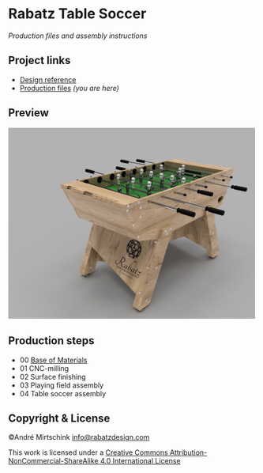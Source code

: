 # Rabatz Table Soccer

*Production files and assembly instructions*

## Project links

- [Design reference](https://www.rabatzdesign.com)
- [Production files](https://github.com/rabatzfunctionaldesign/rabatz_tablesoccer) _(you are here)_

## Preview

<span><img width='500px' src='./00_CAD/00_preview.png'/></span>

## Production steps

- 00 [Base of Materials](https://github.com/RabatzFunctionalDesign/rabatz_tablesoccer/blob/main/Base_of_Materials.pdf)
- 01 CNC-milling
- 02 Surface finishing
- 03 Playing field assembly
- 04 Table soccer assembly

## Copyright & License

&copy;Andr&eacute; Mirtschink
info@rabatzdesign.com

This work is licensed under a
[Creative Commons Attribution-NonCommercial-ShareAlike 4.0 International License](http://creativecommons.org/licenses/by-nc-sa/4.0/)
